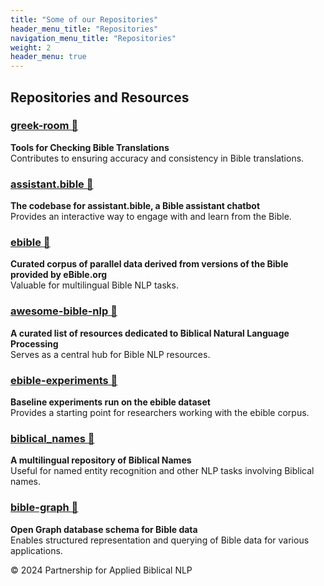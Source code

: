 ```yaml
---
title: "Some of our Repositories"
header_menu_title: "Repositories"
navigation_menu_title: "Repositories"
weight: 2
header_menu: true
---
```


## Repositories and Resources

### [greek-room 🔗](https://github.com/BibleNLP/greek-room)

**Tools for Checking Bible Translations**  
Contributes to ensuring accuracy and consistency in Bible translations.

### [assistant.bible 🔗](https://github.com/BibleNLP/assistant.bible)

**The codebase for assistant.bible, a Bible assistant chatbot**  
Provides an interactive way to engage with and learn from the Bible.

### [ebible 🔗](https://github.com/BibleNLP/ebible)

**Curated corpus of parallel data derived from versions of the Bible provided by eBible.org**  
Valuable for multilingual Bible NLP tasks.

### [awesome-bible-nlp 🔗](https://github.com/BibleNLP/awesome-bible-nlp)

**A curated list of resources dedicated to Biblical Natural Language Processing**  
Serves as a central hub for Bible NLP resources.

### [ebible-experiments 🔗](https://github.com/BibleNLP/ebible-experiments)

**Baseline experiments run on the ebible dataset**  
Provides a starting point for researchers working with the ebible corpus.

### [biblical_names 🔗](https://github.com/BibleNLP/biblical_names)

**A multilingual repository of Biblical Names**  
Useful for named entity recognition and other NLP tasks involving Biblical names.

### [bible-graph 🔗](https://github.com/BibleNLP/bible-graph)

**Open Graph database schema for Bible data**  
Enables structured representation and querying of Bible data for various applications.

© 2024 Partnership for Applied Biblical NLP
